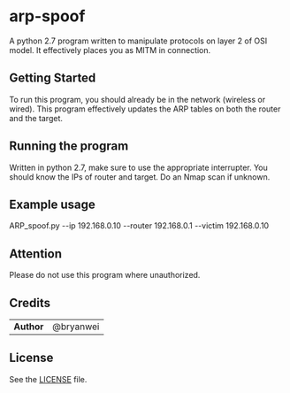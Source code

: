 # arp-spoof
A python 2.7 program written to manipulate protocols on layer 2 of OSI model. It effectively places you as MITM in connection. 

## Getting Started
To run this program, you should already be in the network (wireless or wired). This program effectively updates the ARP tables on both the router and the target. 

## Running the program
Written in python 2.7, make sure to use the appropriate interrupter. You should know the IPs of router and target. Do an Nmap scan if unknown.

## Example usage
ARP_spoof.py --ip 192.168.0.10 --router 192.168.0.1 --victim 192.168.0.10

## Attention
Please do not use this program where unauthorized.

## Credits

|                                      |             |
| ------------------------------------ | ----------- |
| **Author**                           | @bryanwei   |

## License
See the [LICENSE](https://github.com/bryanweielio/arp-spoof/blob/master/LICENSE) file.
